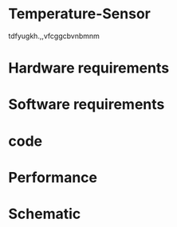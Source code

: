 # Temperature-Sensor
tdfyugkh.,,vfcggcbvnbmnm
# Hardware requirements
# Software requirements
# code
# Performance
# Schematic

